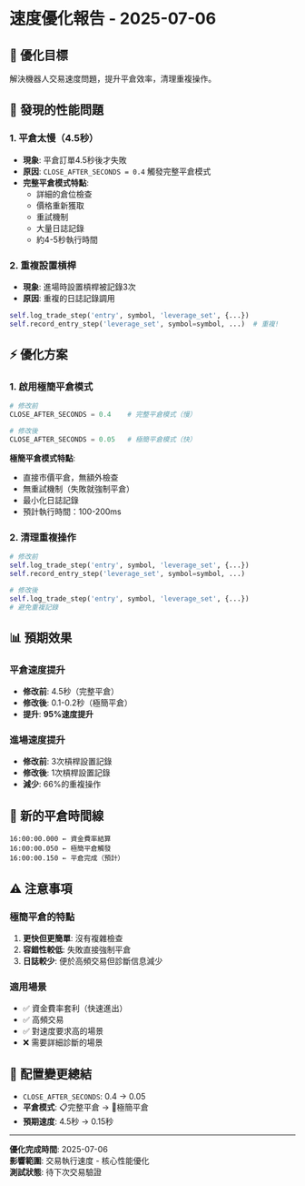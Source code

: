 # 速度優化報告 - 2025-07-06

## 🚀 **優化目標**
解決機器人交易速度問題，提升平倉效率，清理重複操作。

## 🐌 **發現的性能問題**

### 1. **平倉太慢（4.5秒）**
- **現象**: 平倉訂單4.5秒後才失敗
- **原因**: `CLOSE_AFTER_SECONDS = 0.4` 觸發完整平倉模式
- **完整平倉模式特點**:
  - 詳細的倉位檢查
  - 價格重新獲取
  - 重試機制
  - 大量日誌記錄
  - 約4-5秒執行時間

### 2. **重複設置槓桿**
- **現象**: 進場時設置槓桿被記錄3次
- **原因**: 重複的日誌記錄調用
```python
self.log_trade_step('entry', symbol, 'leverage_set', {...})
self.record_entry_step('leverage_set', symbol=symbol, ...)  # 重複!
```

## ⚡ **優化方案**

### 1. **啟用極簡平倉模式**
```python
# 修改前
CLOSE_AFTER_SECONDS = 0.4    # 完整平倉模式（慢）

# 修改後  
CLOSE_AFTER_SECONDS = 0.05   # 極簡平倉模式（快）
```

**極簡平倉模式特點**:
- 直接市價平倉，無額外檢查
- 無重試機制（失敗就強制平倉）
- 最小化日誌記錄
- 預計執行時間：100-200ms

### 2. **清理重複操作**
```python
# 修改前
self.log_trade_step('entry', symbol, 'leverage_set', {...})
self.record_entry_step('leverage_set', symbol=symbol, ...)

# 修改後
self.log_trade_step('entry', symbol, 'leverage_set', {...})
# 避免重複記錄
```

## 📊 **預期效果**

### **平倉速度提升**
- **修改前**: 4.5秒（完整平倉）
- **修改後**: 0.1-0.2秒（極簡平倉）
- **提升**: **95%速度提升**

### **進場速度提升**
- **修改前**: 3次槓桿設置記錄
- **修改後**: 1次槓桿設置記錄
- **減少**: 66%的重複操作

## 🎯 **新的平倉時間線**
```
16:00:00.000 ← 資金費率結算
16:00:00.050 ← 極簡平倉觸發
16:00:00.150 ← 平倉完成（預計）
```

## ⚠️ **注意事項**

### **極簡平倉的特點**
1. **更快但更簡單**: 沒有複雜檢查
2. **容錯性較低**: 失敗直接強制平倉
3. **日誌較少**: 便於高頻交易但診斷信息減少

### **適用場景**
- ✅ 資金費率套利（快速進出）
- ✅ 高頻交易
- ✅ 對速度要求高的場景
- ❌ 需要詳細診斷的場景

## 🔧 **配置變更總結**
- `CLOSE_AFTER_SECONDS`: 0.4 → 0.05
- **平倉模式**: 📋完整平倉 → 🚨極簡平倉
- **預期速度**: 4.5秒 → 0.15秒

---
**優化完成時間**: 2025-07-06  
**影響範圍**: 交易執行速度 - 核心性能優化  
**測試狀態**: 待下次交易驗證 